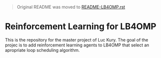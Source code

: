 > Original README was moved to [README-LB4OMP.rst](README-LB4OMPO)

# Reinforcement Learning for LB4OMP #

This is the repository for the master project of Luc Kury. The goal of the projec is to add reinforcement learning agents to LB4OMP that select an apropriate loop scheduling algorithm.



